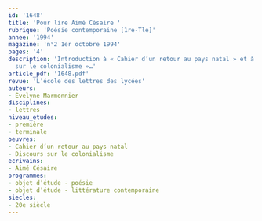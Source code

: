 ```yaml
---
id: '1648'
title: 'Pour lire Aimé Césaire '
rubrique: 'Poésie contemporaine [1re-Tle]'
annee: '1994'
magazine: 'n°2 1er octobre 1994'
pages: '4'
description: 'Introduction à « Cahier d’un retour au pays natal » et à « Discours
  sur le colonialisme »…'
article_pdf: '1648.pdf'
revue: 'L’école des lettres des lycées'
auteurs:
- Évelyne Marmonnier
disciplines:
- lettres
niveau_etudes:
- première
- terminale
oeuvres:
- Cahier d’un retour au pays natal
- Discours sur le colonialisme
ecrivains:
- Aimé Césaire
programmes:
- objet d’étude - poésie
- objet d’étude - littérature contemporaine
siecles:
- 20e siècle
---
```

